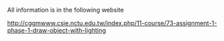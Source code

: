 All information is in the following website

http://cggmwww.csie.nctu.edu.tw/index.php/11-course/73-assignment-1-phase-1-draw-object-with-lighting